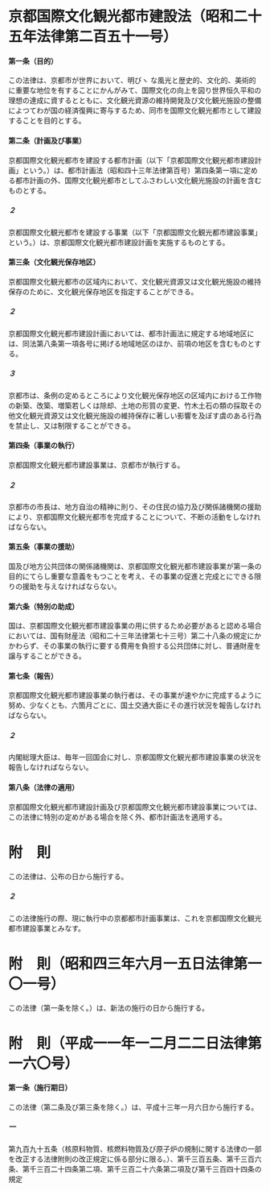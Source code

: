 # 京都国際文化観光都市建設法（昭和二十五年法律第二百五十一号）
#### 第一条（目的）
この法律は、京都市が世界において、明びヽ
な風光と歴史的、文化的、美術的に重要な地位を有することにかんがみて、国際文化の向上を図り世界恒久平和の理想の達成に資するとともに、文化観光資源の維持開発及び文化観光施設の整備によつてわが国の経済復興に寄与するため、同市を国際文化観光都市として建設することを目的とする。
#### 第二条（計画及び事業）
京都国際文化観光都市を建設する都市計画（以下「京都国際文化観光都市建設計画」という。）は、都市計画法（昭和四十三年法律第百号）第四条第一項に定める都市計画の外、国際文化観光都市としてふさわしい文化観光施設の計画を含むものとする。
##### ２
京都国際文化観光都市を建設する事業（以下「京都国際文化観光都市建設事業」という。）は、京都国際文化観光都市建設計画を実施するものとする。
#### 第三条（文化観光保存地区）
京都国際文化観光都市の区域内において、文化観光資源又は文化観光施設の維持保存のために、文化観光保存地区を指定することができる。
##### ２
京都国際文化観光都市建設計画においては、都市計画法に規定する地域地区には、同法第八条第一項各号に掲げる地域地区のほか、前項の地区を含むものとする。
##### ３
京都市は、条例の定めるところにより文化観光保存地区の区域内における工作物の新築、改築、増築若しくは除却、土地の形質の変更、竹木土石の類の採取その他文化観光資源又は文化観光施設の維持保存に著しい影響を及ぼす虞のある行為を禁止し、又は制限することができる。
#### 第四条（事業の執行）
京都国際文化観光都市建設事業は、京都市が執行する。
##### ２
京都市の市長は、地方自治の精神に則り、その住民の協力及び関係諸機関の援助により、京都国際文化観光都市を完成することについて、不断の活動をしなければならない。
#### 第五条（事業の援助）
国及び地方公共団体の関係諸機関は、京都国際文化観光都市建設事業が第一条の目的にてらし重要な意義をもつことを考え、その事業の促進と完成とにできる限りの援助を与えなければならない。
#### 第六条（特別の助成）
国は、京都国際文化観光都市建設事業の用に供するため必要があると認める場合においては、国有財産法（昭和二十三年法律第七十三号）第二十八条の規定にかかわらず、その事業の執行に要する費用を負担する公共団体に対し、普通財産を譲与することができる。
#### 第七条（報告）
京都国際文化観光都市建設事業の執行者は、その事業が速やかに完成するように努め、少なくとも、六箇月ごとに、国土交通大臣にその進行状況を報告しなければならない。
##### ２
内閣総理大臣は、毎年一回国会に対し、京都国際文化観光都市建設事業の状況を報告しなければならない。
#### 第八条（法律の適用）
京都国際文化観光都市建設計画及び京都国際文化観光都市建設事業については、この法律に特別の定めがある場合を除く外、都市計画法を適用する。
# 附　則
この法律は、公布の日から施行する。
##### ２
この法律施行の際、現に執行中の京都都市計画事業は、これを京都国際文化観光都市建設事業とみなす。
# 附　則（昭和四三年六月一五日法律第一〇一号）
この法律（第一条を除く。）は、新法の施行の日から施行する。
# 附　則（平成一一年一二月二二日法律第一六〇号）
#### 第一条（施行期日）
この法律（第二条及び第三条を除く。）は、平成十三年一月六日から施行する。
##### 一
第九百九十五条（核原料物質、核燃料物質及び原子炉の規制に関する法律の一部を改正する法律附則の改正規定に係る部分に限る。）、第千三百五条、第千三百六条、第千三百二十四条第二項、第千三百二十六条第二項及び第千三百四十四条の規定
